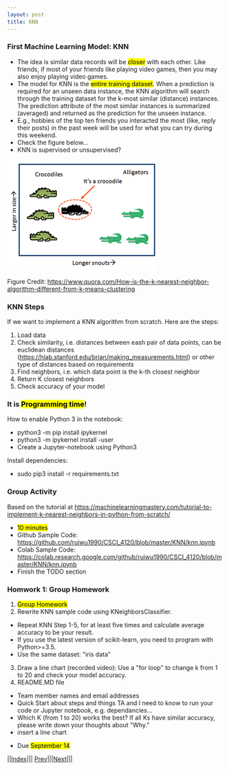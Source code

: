 ```yaml
---
layout: post
title: KNN
---
```


### First Machine Learning Model: KNN

- The idea is similar data records will be <mark>closer</mark> with each other. Like friends, if most of your friends like playing video games, then you may also enjoy playing video games.
- The model for KNN is the <mark>entire training dataset</mark>. When a prediction is required for an unseen data instance, the KNN algorithm will search through the training dataset for the k-most similar (distance) instances. The prediction attribute of the most similar instances is summarized (averaged) and returned as the prediction for the unseen instance. 
- E.g., hobbies of the top ten friends you interacted the most (like, reply their posts) in the past week will be used for what you can try during this weekend.
- Check the figure below...
- KNN is supervised or unsupervised?

![](knn1.png)

Figure Credit: https://www.quora.com/How-is-the-k-nearest-neighbor-algorithm-different-from-k-means-clustering

### KNN Steps
If we want to implement a KNN algorithm from scratch. Here are the steps:
1. Load data
2. Check similarity, i.e. distances between eash pair of data points, can be euclidean distances (<https://hlab.stanford.edu/brian/making_measurements.html>) or other type of distances based on requirements
3. Find neighbors, i.e. which data point is the k-th closest neighbor
4. Return K closest neighbors
5. Check accuracy of your model

### It is <mark>Programming time</mark>!
How to enable Python 3 in the notebook:
- python3 -m pip install ipykernel
- python3 -m ipykernel install -user
- Create a Jupyter-notebook using Python3

Install dependencies:
- sudo pip3 install -r requirements.txt

### Group Activity
Based on the tutorial at <https://machinelearningmastery.com/tutorial-to-implement-k-nearest-neighbors-in-python-from-scratch/>
- <mark>10 minutes</mark>
- Github Sample Code: <https://github.com/ruiwu1990/CSCI_4120/blob/master/KNN/knn.ipynb>
- Colab Sample Code: <https://colab.research.google.com/github/ruiwu1990/CSCI_4120/blob/master/KNN/knn.ipynb>
- Finish the TODO section


### Homwork 1: Group Homework
1. <mark>Group Homework</mark>
2. Rewrite KNN sample code using KNeighborsClassifier.
* Repeat KNN Step 1-5, for at least five times and calculate average accuracy to be your result.
* If you use the latest version of scikit-learn, you need to program with Python>=3.5.
* Use the same dataset: "iris data"
3. Draw a line chart (recorded video): Use a "for loop" to change k from 1 to 20 and check your model accuracy.
4. README.MD file
* Team member names and email addresses
* Quick Start about steps and things TA and I need to know to run your code or Jupyter notebook, e.g. dependancies...
* Which K (from 1 to 20) works the best? If all Ks have similar accuracy, please write down your thoughts about "Why."
* insert a line chart
- Due <mark>September 14</mark>

||[Index](../../../)||| [Prev](../)|||[Next](k-part2)|||
